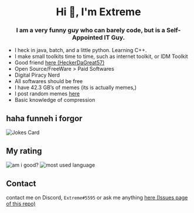 <h1 align="center">Hi 👋, I'm Extreme</h1>
<h3 align="center">I am a very funny guy who can barely code, but is a Self-Appointed IT Guy.</h3>

- I heck in java, batch, and a little python. Learning C++.
- I make small toolkits time to time, such as internet toolkit, or IDM Toolkit
- Good friend [here (HeckerDaGreat57)](https://github.com/HackerDaGreat57)
- Open Source/FreeWare > Paid Softwares
- Digital Piracy Nerd
- All softwares should be free
- I have 42.3 GB’s of memes (its is actually memes,)
- I post random memes [here](https://youtube.com/@ExtremeMemes)
- Basic knowledge of compression

## haha funneh i forgor
<img src="https://readme-jokes.vercel.app/api" alt="Jokes Card" />

## My rating
![am i good?](https://github-readme-stats.vercel.app/api?username=ExtremeMemes&show_icons=true&theme=buefy)
![most used language](https://github-readme-stats.vercel.app/api/top-langs/?username=ExtremeMemes&layout=compact&theme=buefy&hide_border=true)
## Contact
contact me on Discord, `Extreme#5595` or ask me anything [here (Issues page of this repo)](https://github.com/ExtremeMemes/ExtremeMemes)

<!--
**ExtremeMemes/ExtremeMemes** is a ✨ _special_ ✨ repository because its `README.md` (this file) appears on your GitHub profile.

Here are some ideas to get you started:

- 🔭 I’m currently working on ...
- 🌱 I’m currently learning ...
- 👯 I’m looking to collaborate on ...
- 🤔 I’m looking for help with ...
- 💬 Ask me about ...
- 📫 How to reach me: ...
- 😄 Pronouns: ...
- ⚡ Fun fact: ...
-->
